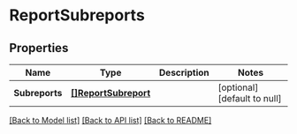 # ReportSubreports

## Properties
Name | Type | Description | Notes
------------ | ------------- | ------------- | -------------
**Subreports** | [**[]ReportSubreport**](ReportSubreport.md) |  | [optional] [default to null]

[[Back to Model list]](../README.md#documentation-for-models) [[Back to API list]](../README.md#documentation-for-api-endpoints) [[Back to README]](../README.md)


